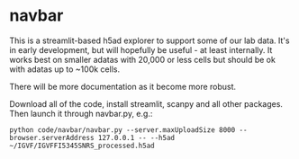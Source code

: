 # navbar
This is a streamlit-based h5ad explorer to support some of our lab data. It's in early development, but will hopefully be useful - at least internally. It works best on smaller adatas with 20,000 or less cells but should be ok with adatas up to ~100k cells.

There will be more documentation as it become more robust.

Download all of the code, install streamlit, scanpy and all other packages. Then launch it through navbar.py, e.g.:
```
python code/navbar/navbar.py --server.maxUploadSize 8000 --browser.serverAddress 127.0.0.1 -- --h5ad ~/IGVF/IGVFFI5345SNRS_processed.h5ad
```
